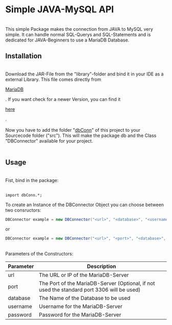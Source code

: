 # Simple JAVA-MySQL API
<br>
This simple Package makes the connection from JAVA to MySQL very simple. It can handle normal SQL-Querys and SQL-Statements and is dedicated for JAVA-Beginners to use a MariaDB Database.

<h2> Installation </h2>
<br>
Download the JAR-File from the "library"-folder and bind it in your IDE as a external Library. This file comes directly from 

[MariaDB](mariadb.com)

. If you want check for a newer Version, you can find it 

[here](https://mariadb.com/downloads/#connectors-connectors_dataaccess)

.
<br>
<br>
Now you have to add the folder "[dbConn](/dbConn)" of this project to your Sourcecode folder ("src"). This will make the package db and the Class "DBConnector" available for your project.
<br>
<br>
<h2> Usage </h2>
<br>
Fist, bind in the package:
<br>
<br>

```
import dbConn.*;
```

To create an Instance of the DBConnector Object you can choose between two consructors:
<br>

```java
DBConnector example = new DBConnector("<url>", "<database>", "<username>", "<password>");
```

or

```java
DBConnector example = new DBConnector("<url>", "<port>", "<database>", "<username>", "<password>");
```

<br>
Parameters of the Constructors:
<br>

|Parameter|Description|
|---|---|
|url|The URL or IP of the MariaDB-Server|
|port|The Port of the MariaDB-Server (Optional, if not used the standard port 3306 will be used)|
|database|The Name of the Database to be used|
|username|Username for the MariaDB-Server|
|password|Password for the MariaDB-Server|
